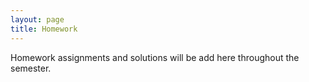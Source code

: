 ```yaml
---
layout: page
title: Homework
---
```


Homework assignments and solutions will be add here throughout the semester. 

